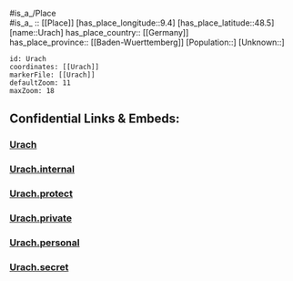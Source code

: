 ﻿---
location: [48.5,9.4] 
mapzoom: [7,12] 
mapmarker: city 
type: City
tags:
- geo/City


SpocWebEntityId: 35122
isDeleted: false
confidential: public

---
#is_a_/Place  
#is_a_ :: [[Place]] 
[has_place_longitude::9.4] 
[has_place_latitude::48.5] 
[name::Urach] 
has_place_country:: [[Germany]]  
has_place_province:: [[Baden-Wuerttemberg]] 
[Population::] 
[Unknown::] 


```leaflet
id: Urach
coordinates: [[Urach]] 
markerFile: [[Urach]] 
defaultZoom: 11 
maxZoom: 18
```


## Confidential Links & Embeds: 

### [Urach](/_public/Earth/Continent/Europe/Europe~Central/Germany/Germany~West/Baden-Wuerttemberg/counties~BW/Reutlingen/cities~Reutlingen/Bad_Urach/City/Urach.md) 

### [Urach.internal](/_internal/Earth/Continent/Europe/Europe~Central/Germany/Germany~West/Baden-Wuerttemberg/counties~BW/Reutlingen/cities~Reutlingen/Bad_Urach/City/Urach.internal.md) 

### [Urach.protect](/_protect/Earth/Continent/Europe/Europe~Central/Germany/Germany~West/Baden-Wuerttemberg/counties~BW/Reutlingen/cities~Reutlingen/Bad_Urach/City/Urach.protect.md) 

### [Urach.private](/_private/Earth/Continent/Europe/Europe~Central/Germany/Germany~West/Baden-Wuerttemberg/counties~BW/Reutlingen/cities~Reutlingen/Bad_Urach/City/Urach.private.md) 

### [Urach.personal](/_personal/Earth/Continent/Europe/Europe~Central/Germany/Germany~West/Baden-Wuerttemberg/counties~BW/Reutlingen/cities~Reutlingen/Bad_Urach/City/Urach.personal.md) 

### [Urach.secret](/_secret/Earth/Continent/Europe/Europe~Central/Germany/Germany~West/Baden-Wuerttemberg/counties~BW/Reutlingen/cities~Reutlingen/Bad_Urach/City/Urach.secret.md) 
